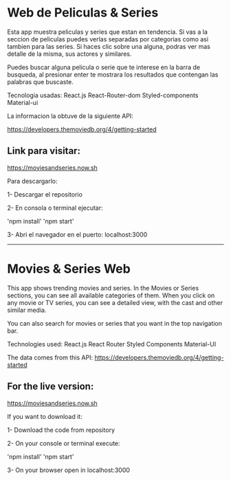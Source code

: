 # Web de Peliculas & Series   

Esta app muestra peliculas y series que estan en tendencia. Si vas a la seccion de peliculas puedes verlas separadas por categorias como asi tambien para las series. Si haces clic sobre una alguna, podras ver mas detalle de la misma, sus actores y similares.

Puedes buscar alguna pelicula o serie que te interese en la barra de busqueda, al presionar enter te mostrara los resultados que contengan las palabras que buscaste. 

Tecnologia usadas:
React.js
React-Router-dom
Styled-components 
Material-ui 

La informacion la obtuve de la siguiente API: 

https://developers.themoviedb.org/4/getting-started

## Link para visitar: 

https://moviesandseries.now.sh

Para descargarlo:

1- Descargar el repositorio

2- En consola o terminal ejecutar:

'npm install' 'npm start'

3- Abri el navegador en el puerto: localhost:3000

---

# Movies & Series Web

This app shows trending movies and series. In the Movies or Series sections, you can see all available categories of them. When you click on any movie or TV series, you can see a detailed view, with the cast and other similar media. 

You can also search for movies or series that you want in the top navigation bar.

Technologies used: 
React.js
React Router
Styled Components
Material-UI

The data comes from this API: 
https://developers.themoviedb.org/4/getting-started

## For the live version: 

https://moviesandseries.now.sh

If you want to download it:

1- Download the code from repository

2- On your console or terminal execute:

'npm install' 'npm start'

3- On your browser open in localhost:3000


